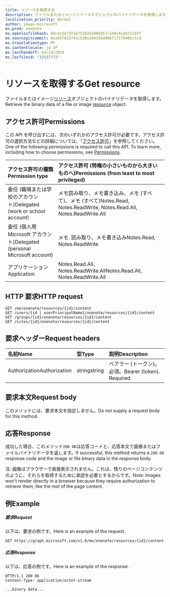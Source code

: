 ```yaml
---
title: リソースを取得する
description: ファイルまたはイメージリソースオブジェクトのバイナリデータを取得します。
localization_priority: Normal
author: jewan-microsoft
ms.prod: onenote
ms.openlocfilehash: 60cacbe737a475183a5d08457c149c6cb631c63f
ms.sourcegitcommit: 0ce657622f42c510a104156a96bf1f1f040bc1cd
ms.translationtype: MT
ms.contentlocale: ja-JP
ms.lasthandoff: 04/24/2019
ms.locfileid: "32537772"
---
```

# <a name="get-resource"></a><span data-ttu-id="71f3f-103">リソースを取得する</span><span class="sxs-lookup"><span data-stu-id="71f3f-103">Get resource</span></span>

<span data-ttu-id="71f3f-104">ファイルまたはイメージ[リソース](../resources/resource.md)オブジェクトのバイナリデータを取得します。</span><span class="sxs-lookup"><span data-stu-id="71f3f-104">Retrieve the binary data of a file or image [resource](../resources/resource.md) object.</span></span>
## <a name="permissions"></a><span data-ttu-id="71f3f-105">アクセス許可</span><span class="sxs-lookup"><span data-stu-id="71f3f-105">Permissions</span></span>
<span data-ttu-id="71f3f-p101">この API を呼び出すには、次のいずれかのアクセス許可が必要です。アクセス許可の選択方法などの詳細については、「[アクセス許可](/graph/permissions-reference)」を参照してください。</span><span class="sxs-lookup"><span data-stu-id="71f3f-p101">One of the following permissions is required to call this API. To learn more, including how to choose permissions, see [Permissions](/graph/permissions-reference).</span></span>

|<span data-ttu-id="71f3f-108">アクセス許可の種類</span><span class="sxs-lookup"><span data-stu-id="71f3f-108">Permission type</span></span>      | <span data-ttu-id="71f3f-109">アクセス許可 (特権の小さいものから大きいものへ)</span><span class="sxs-lookup"><span data-stu-id="71f3f-109">Permissions (from least to most privileged)</span></span>              |
|:--------------------|:---------------------------------------------------------|
|<span data-ttu-id="71f3f-110">委任 (職場または学校のアカウント)</span><span class="sxs-lookup"><span data-stu-id="71f3f-110">Delegated (work or school account)</span></span> | <span data-ttu-id="71f3f-111">メモ読み取り、メモ書き込み、メモ (すべて)、メモ (すべて)</span><span class="sxs-lookup"><span data-stu-id="71f3f-111">Notes.Read, Notes.ReadWrite, Notes.Read.All, Notes.ReadWrite.All</span></span>    |
|<span data-ttu-id="71f3f-112">委任 (個人用 Microsoft アカウント)</span><span class="sxs-lookup"><span data-stu-id="71f3f-112">Delegated (personal Microsoft account)</span></span> | <span data-ttu-id="71f3f-113">メモ. 読み取り、メモ書き込み</span><span class="sxs-lookup"><span data-stu-id="71f3f-113">Notes.Read, Notes.ReadWrite</span></span>    |
|<span data-ttu-id="71f3f-114">アプリケーション</span><span class="sxs-lookup"><span data-stu-id="71f3f-114">Application</span></span> | <span data-ttu-id="71f3f-115">Notes.Read.All、Notes.ReadWrite.All</span><span class="sxs-lookup"><span data-stu-id="71f3f-115">Notes.Read.All, Notes.ReadWrite.All</span></span> |

## <a name="http-request"></a><span data-ttu-id="71f3f-116">HTTP 要求</span><span class="sxs-lookup"><span data-stu-id="71f3f-116">HTTP request</span></span>
<!-- { "blockType": "ignored" } -->
```http
GET /me/onenote/resources/{id}/content
GET /users/{id | userPrincipalName}/onenote/resources/{id}/content
GET /groups/{id}/onenote/resources/{id}/content
GET /sites/{id}/onenote/resources/{id}/content
```

## <a name="request-headers"></a><span data-ttu-id="71f3f-117">要求ヘッダー</span><span class="sxs-lookup"><span data-stu-id="71f3f-117">Request headers</span></span>
| <span data-ttu-id="71f3f-118">名前</span><span class="sxs-lookup"><span data-stu-id="71f3f-118">Name</span></span>       | <span data-ttu-id="71f3f-119">型</span><span class="sxs-lookup"><span data-stu-id="71f3f-119">Type</span></span> | <span data-ttu-id="71f3f-120">説明</span><span class="sxs-lookup"><span data-stu-id="71f3f-120">Description</span></span>|
|:-----------|:------|:----------|
| <span data-ttu-id="71f3f-121">Authorization</span><span class="sxs-lookup"><span data-stu-id="71f3f-121">Authorization</span></span>  | <span data-ttu-id="71f3f-122">string</span><span class="sxs-lookup"><span data-stu-id="71f3f-122">string</span></span>  | <span data-ttu-id="71f3f-p102">ベアラー {トークン}。必須。</span><span class="sxs-lookup"><span data-stu-id="71f3f-p102">Bearer {token}. Required.</span></span> |

## <a name="request-body"></a><span data-ttu-id="71f3f-125">要求本文</span><span class="sxs-lookup"><span data-stu-id="71f3f-125">Request body</span></span>
<span data-ttu-id="71f3f-126">このメソッドには、要求本文を指定しません。</span><span class="sxs-lookup"><span data-stu-id="71f3f-126">Do not supply a request body for this method.</span></span>

## <a name="response"></a><span data-ttu-id="71f3f-127">応答</span><span class="sxs-lookup"><span data-stu-id="71f3f-127">Response</span></span>

<span data-ttu-id="71f3f-128">成功した場合、このメソッド`200 OK`は応答コードと、応答本文で画像またはファイルバイナリデータを返します。</span><span class="sxs-lookup"><span data-stu-id="71f3f-128">If successful, this method returns a `200 OK` response code and the image or file binary data in the response body.</span></span>

<span data-ttu-id="71f3f-129">注: 画像はブラウザーで直接表示されません。これは、残りのページコンテンツのように、それらを取得するために承認を必要とするからです。</span><span class="sxs-lookup"><span data-stu-id="71f3f-129">Note: Images won't render directly in a browser because they require authorization to retrieve them, like the rest of the page content.</span></span>
## <a name="example"></a><span data-ttu-id="71f3f-130">例</span><span class="sxs-lookup"><span data-stu-id="71f3f-130">Example</span></span>
##### <a name="request"></a><span data-ttu-id="71f3f-131">要求</span><span class="sxs-lookup"><span data-stu-id="71f3f-131">Request</span></span>
<span data-ttu-id="71f3f-132">以下は、要求の例です。</span><span class="sxs-lookup"><span data-stu-id="71f3f-132">Here is an example of the request.</span></span>
<!-- {
  "blockType": "request",
  "name": "get_resource"
}-->
```http
GET https://graph.microsoft.com/v1.0/me/onenote/resources/{id}/content
```
##### <a name="response"></a><span data-ttu-id="71f3f-133">応答</span><span class="sxs-lookup"><span data-stu-id="71f3f-133">Response</span></span>
<span data-ttu-id="71f3f-134">以下は、応答の例です。</span><span class="sxs-lookup"><span data-stu-id="71f3f-134">Here is an example of the response.</span></span>
<!-- {
  "blockType": "response",
  "truncated": true,
  "@odata.type": "Edm.Stream"
} -->
```http
HTTP/1.1 200 OK
Content-Type: application/octet-stream

...binary data...
```

<!-- uuid: 8fcb5dbc-d5aa-4681-8e31-b001d5168d79
2015-10-25 14:57:30 UTC -->
<!-- {
  "type": "#page.annotation",
  "description": "Get resource",
  "keywords": "",
  "section": "documentation",
  "tocPath": ""
}-->
